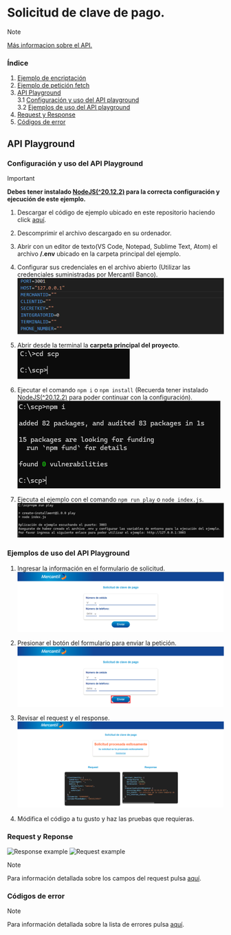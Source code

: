# Solicitud de clave de pago.

>[!NOTE]
[Más informacion sobre el API.](https://apiportal.mercantilbanco.com/mercantil-banco/produccion/product/21040)

### Índice
    
1. [Ejemplo de encriptación](./modules/crypto.js)
2. [Ejemplo de petición fetch](./modules/scp.js)
3. [API Playground](#playground)<br>
3.1 [Configuración y uso del API playground](#playground-config)<br>
3.2 [Ejemplos de uso del API playground](#playground-examples)
4. [Request y Response](#rq)
5. [Códigos de error](#error-codes)


<a id="playground" ></a>
## API Playground

<a id="playground-config"> </a>
### Configuración y uso del API Playground

>[!IMPORTANT]
**Debes tener instalado [NodeJS(^20.12.2)](https://nodejs.org/) para la correcta configuración y ejecución de este ejemplo.**

1. Descargar el código de ejemplo ubicado en este repositorio haciendo click [aquí](https://github.com/apimercantil/api-playground/releases/download/V1/scp.zip).<br>

2. Descomprimir el archivo descargado en su ordenador.<br>

3. Abrir con un editor de texto(VS Code, Notepad, Sublime Text, Atom) el archivo **/.env** ubicado en la carpeta principal del ejemplo.<br>

4. Configurar sus credenciales en el archivo abierto (Utilizar las credenciales suministradas por Mercantil Banco).<br>
![Imagen de ejemplo](./img/readme-img-1.png)

5. Abrir desde la terminal la **carpeta principal del proyecto**.<br>
![Imagen de ejemplo](./img/readme-img-2.png)

6. Ejecutar el comando ```npm i``` o ```npm install``` (Recuerda tener instalado [NodeJS(^20.12.2)](https://nodejs.org/) para poder continuar con la configuración).<br>
![Imagen de ejemplo](./img/readme-img-3.png)

7. Ejecuta el ejemplo con el comando ```npm run play``` o ```node index.js```.<br>
![Imagen de ejemplo](./img/readme-img-4.png)

<a id="playground-examples"></a>
### Ejemplos de uso del API Playground

1. Ingresar la información en el formulario de solicitud.<br>
![Imagen de ejemplo](./img/readme-img-5.png)

8. Presionar el botón del formulario para enviar la petición.<br>
![Imagen de ejemplo](./img/readme-img-6.png)

9. Revisar el request y el response.<br>
![Imagen de ejemplo](./img/readme-img-7.png)

10. Módifica el código a tu gusto y haz las pruebas que requieras.<br>

<a id="rq"></a>
### Request y Reponse

![Response example](https://www.mercantilbanco.com/mercprod/apiportal/images/request_api_scp.png)
![Request example](https://www.mercantilbanco.com/mercprod/apiportal/images/response_api_scp.png)

>[!NOTE]
Para información detallada sobre los campos del request pulsa [aquí](https://www.mercantilbanco.com/mercprod/apiportal/pdfs/api_scp_c2p_descripcion_de_atributos_y_campos_0.pdf).
<a id="error-codes"></a>
### Códigos de error

>[!NOTE]
Para información detallada sobre la lista de errores pulsa [aquí](https://www.mercantilbanco.com/mercprod/apiportal/pdfs/api_scp_c2p_tipo_de_errores_0.pdf).
